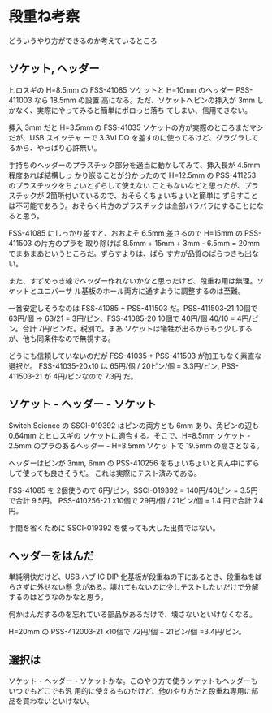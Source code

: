 # 段重ね考察

どういうやり方ができるのか考えているところ

## ソケット, ヘッダー

ヒロスギの H=8.5mm の FSS-41085 ソケットと H=10mm のヘッダー PSS-411003 なら 18.5mm の設置
高になる。ただ、ソケットへピンの挿入が 3mm しかなく、実際にやってみると簡単にポロっと落ち
てしまい、信用できない。

挿入 3mm だと H=3.5mm の FSS-41035 ソケットの方が実際のところまだマシだが、USB スイッチャ
ーで 3.3VLDO を差すのに使ってるけど、グラグラしてるから、やっぱり心許無い。

手持ちのヘッダーのプラスチック部分を適当に動かしてみて、挿入長が 4.5mm 程度あれば結構しっ
かり嵌ることが分かったので H=12.5mm の PSS-411253 のプラスチックをちょいとずらして使えない
こともないなどと思ったが、プラスチックが 2箇所付いているので、おそらくちょいちょいと簡単に
ずらすことは不可能であろう。おそらく片方のプラスチックは全部バラバラにすることになると思う。

FSS-41085 にしっかり差すと、おおよそ 6.5mm 差さるので H=15mm の PSS-411503 の片方のプラを
取り除けば 8.5mm + 15mm + 3mm - 6.5mm = 20mm でまあまあというところだ。ずらすよりは、ばら
す方が品質のばらつきも出ない。

また、すずめっき線でヘッダー作れないかなと思ったけど、段重ね用は無理。ソケットとユニバーサ
ル基板のホール両方に通すように調整するのは至難。

一番安定しそうなのは FSS-41085 + PSS-411503 だ。PSS-411503-21 10個で 63円/個 → 63/21 =
3円/ピン、FSS-41085-20 10個で 40円/個 40/10 = 4円/ピン。合計 7円/ピンだ。税別で。まあ
ソケットは犠牲が出るからもう少しするが、他も同条件なので無視する。

どうにも信頼していないのだが FSS-41035 + PSS-411503 が加工もなく素直な選択だ。
FSS-41035-20x10 は 65円/個 / 20ピン/個 = 3.3円/ピン, PSS-411503-21 が 4円/ピンなので 7.3円
だ。

## ソケット - ヘッダー - ソケット

Switch Science の SSCI-019392 はピンの両方とも 6mm あり、角ピンの辺も 0.64mm とヒロスギの
ソケットに適合する。そこで、H=8.5mm ソケット - 2.5mm のプラのあるヘッダー - H=8.5mm ソケッ
トで 19.5mm の高さとなる。

ヘッダーはピンが 3mm, 6mm の PSS-410256 をちょいちょいと真ん中にずらして使っても良さそうだ。
これは実際にテスト済みである。

FSS-41085 を 2個使うので 6円/ピン。SSCI-019392 = 140円/40ピン = 3.5円で合計 9.5円。
PSS-410256-21 x10個で 29円/個 / 21ピン/個 = 1.4 円で合計 7.4円。

手間を省くために SSCI-019392 を使っても大した出費ではない。

## ヘッダーをはんだ

単純明快だけど、USB ハブ IC DIP 化基板が段重ねの下にあるとき、段重ねをばらさずに外せない懸
念がある。壊れてもないのに少しテストしたいだけで分解するのはどうなのかなと思う。

何かはんだするのを忘れている部品があるだけで、壊さないといけなくなる。

H=20mm の PSS-412003-21 x10個で 72円/個 ÷ 21ピン/個 =3.4円/ピン。

## 選択は

ソケット - ヘッダー - ソケットかな。このやり方で使うソケットもヘッダーもいつでもどこでも汎
用的に使えるものだけど、他のやり方だと段重ね専用に部品を買わないといけない。
